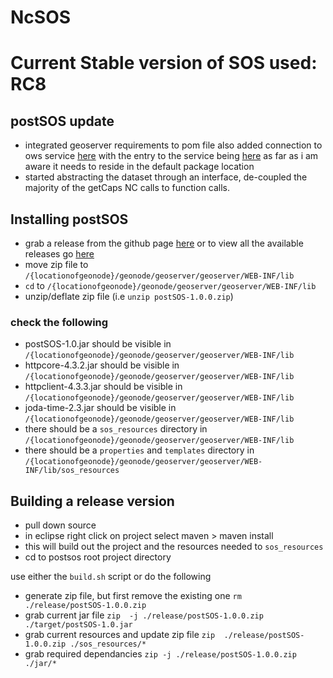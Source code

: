 # NcSOS
Current Stable version of SOS used: **RC8**
=======
## postSOS update

* integrated geoserver requirements to pom file also added connection to ows service [here](https://github.com/birdage/ncSOS/blob/postsos/src/main/java/applicationContext.xml) with the entry to the service being [here](https://github.com/birdage/ncSOS/blob/postsos/src/main/java/sos_entry.java) as far as i am aware it needs to reside in the default package location
* started abstracting the dataset through an interface, de-coupled the majority of the getCaps NC calls to function calls.

## Installing postSOS
* grab a release from the github page [here](https://github.com/birdage/ncSOS/releases/download/postsos-1.0.0/postSOS-1.0.0.zip) or to view all the available releases go [here](https://github.com/birdage/ncSOS/releases)
* move zip file to ```/{locationofgeonode}/geonode/geoserver/geoserver/WEB-INF/lib```
* ```cd``` to ```/{locationofgeonode}/geonode/geoserver/geoserver/WEB-INF/lib```
* unzip/deflate zip file (i.e ```unzip postSOS-1.0.0.zip```)

### check the following
* postSOS-1.0.jar should be visible in ```/{locationofgeonode}/geonode/geoserver/geoserver/WEB-INF/lib```
* httpcore-4.3.2.jar should be visible in ```/{locationofgeonode}/geonode/geoserver/geoserver/WEB-INF/lib```
* httpclient-4.3.3.jar should be visible in ```/{locationofgeonode}/geonode/geoserver/geoserver/WEB-INF/lib```
* joda-time-2.3.jar should be visible in ```/{locationofgeonode}/geonode/geoserver/geoserver/WEB-INF/lib```
* there should be a ```sos_resources``` directory in ```/{locationofgeonode}/geonode/geoserver/geoserver/WEB-INF/lib```
* there should be a ```properties``` and ```templates``` directory in ```/{locationofgeonode}/geonode/geoserver/geoserver/WEB-INF/lib/sos_resources```

## Building a release version
* pull down source
* in eclipse right click on project select maven > maven install
* this will build out the project and the resources needed to ```sos_resources```
* cd to postsos root project directory

use either the ```build.sh``` script or do the following
* generate zip file, but first remove the existing one ```rm ./release/postSOS-1.0.0.zip```
* grab current jar file ```zip  -j ./release/postSOS-1.0.0.zip ./target/postSOS-1.0.jar```  
* grab current resources and update zip file ```zip  ./release/postSOS-1.0.0.zip ./sos_resources/*```
* grab required dependancies ```zip -j ./release/postSOS-1.0.0.zip ./jar/*```



